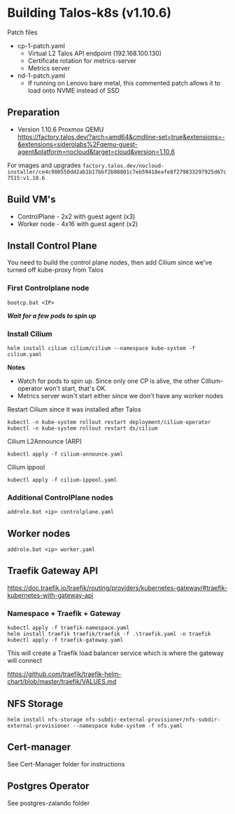 # Building Talos-k8s (v1.10.6)

Patch files
- cp-1-patch.yaml
    - Virtual L2 Talos API endpoint (192.168.100.130)
    - Certificate rotation for metrics-server
    - Metrics server
- nd-1-patch.yaml
    - If running on Lenovo bare metal, this commented patch allows it to load onto NVME instead of SSD

## Preparation
- Version 1.10.6 Proxmox QEMU  
    https://factory.talos.dev/?arch=amd64&cmdline-set=true&extensions=-&extensions=siderolabs%2Fqemu-guest-agent&platform=nocloud&target=cloud&version=1.10.6

For images and upgrades
    ```factory.talos.dev/nocloud-installer/ce4c980550dd2ab1b17bbf2b08801c7eb59418eafe8f279833297925d67c7515:v1.10.6```

## Build VM's
- ControlPlane - 2x2 with guest agent (x3)
- Worker node - 4x16 with guest agent (x2)

## Install Control Plane

You need to build the control plane nodes, then add Cilium since we've turned off kube-proxy from Talos

### First Controlplane node
```
bootcp.bat <IP>
```

***Wait for a few pods to spin up***

### Install Cilium 

```
helm install cilium cilium/cilium --namespace kube-system -f cilium.yaml
```

<!-- ORIG
```
helm install `
    cilium `
    cilium/cilium `
    --namespace kube-system `
    --set=ipam.mode=kubernetes `
    --set=kubeProxyReplacement=true `
    --set=securityContext.capabilities.ciliumAgent="{CHOWN,KILL,NET_ADMIN,NET_RAW,IPC_LOCK,SYS_ADMIN,SYS_RESOURCE,DAC_OVERRIDE,FOWNER,SETGID,SETUID}" `
    --set=securityContext.capabilities.cleanCiliumState="{NET_ADMIN,SYS_ADMIN,SYS_RESOURCE}" `
    --set=cgroup.autoMount.enabled=false `
    --set=cgroup.hostRoot=/sys/fs/cgroup `
    --set=k8sServiceHost=localhost `
    --set=k8sServicePort=7445 `
    --set=gatewayAPI.enabled=false `
    --set=gatewayAPI.enableAlpn=true `
    --set=gatewayAPI.enableAppProtocol=true `
    --set l2announcements.enabled=true `
    --set externalIPs.enabled=true
``` -->

**Notes**
- Watch for pods to spin up.  Since only one CP is alive, the other Cillium-operator won't start, that's OK.
- Metrics server won't start either since we don't have any worker nodes

Restart Cilium since it was installed after Talos
```
kubectl -n kube-system rollout restart deployment/cilium-operator
kubectl -n kube-system rollout restart ds/cilium
```

Cilium L2Announce (ARP)
```
kubectl apply -f cilium-announce.yaml
```

Cilium ippool
```
kubectl apply -f cilium-ippool.yaml
```

### Additional ControlPlane nodes
```
addrole.bat <ip> controlplane.yaml 
```

## Worker nodes
```
addrole.bat <ip> worker.yaml
```

## Traefik Gateway API
https://doc.traefik.io/traefik/routing/providers/kubernetes-gateway/#traefik-kubernetes-with-gateway-api

### Namespace + Traefik + Gateway 
```
kubectl apply -f traefik-namespace.yaml
helm install traefik traefik/traefik -f .\traefik.yaml -n traefik
kubectl apply -f traefik-gateway.yaml
```
This will create a Traefik load balancer service which is where the gateway will connect

https://github.com/traefik/traefik-helm-chart/blob/master/traefik/VALUES.md


## NFS Storage
```
helm install nfs-storage nfs-subdir-external-provisioner/nfs-subdir-external-provisioner --namespace kube-system -f nfs.yaml
```

<!-- ORIG
```
helm repo add nfs-subdir-external-provisioner https://kubernetes-sigs.github.io/nfs-subdir-external-provisioner 

helm install nfs-subdir-external-provisioner nfs-subdir-external-provisioner/nfs-subdir-external-provisioner `
    --set nfs.server=192.168.100.50 `
    --set nfs.path=/mnt/bcache0 `
    --set storageClass.name=nfs `
    --namespace kube-system `
    --set storageClass.defaultClass=true `
    --set storageClass.archiveOnDelete=false
``` -->


## Cert-manager
See Cert-Manager folder for instructions

## Postgres Operator
See postgres-zalando folder
